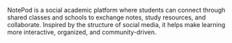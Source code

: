 NotePod is a social academic platform where students can connect through shared classes and schools to exchange notes, study resources, and collaborate. Inspired by the structure of social media, it helps make learning more interactive, organized, and community-driven.
